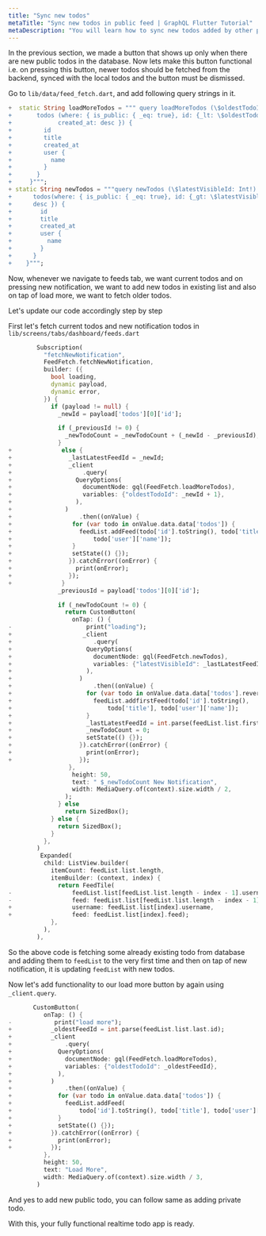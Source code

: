 ```yaml
---
title: "Sync new todos"
metaTitle: "Sync new todos in public feed | GraphQL Flutter Tutorial"
metaDescription: "You will learn how to sync new todos added by other people in the public feed by fetching older and newer data using GraphQL Queries"
---
```


In the previous section, we made a button that shows up only when there are new public todos in the database. Now lets make this button functional i.e. on pressing this button, newer todos should be fetched from the backend, synced with the local todos and the button must be dismissed.

Go to `lib/data/feed_fetch.dart`, and add following query strings in it.

```dart
+  static String loadMoreTodos = """ query loadMoreTodos (\$oldestTodoId: Int!) {
+       todos (where: { is_public: { _eq: true}, id: {_lt: \$oldestTodoId}}, limit: 7, order_by: {
+             created_at: desc }) {
+         id
+         title
+         created_at
+         user {
+           name
+         }
+       }
+     }""";
+ static String newTodos = """query newTodos (\$latestVisibleId: Int!) {
+      todos(where: { is_public: { _eq: true}, id: {_gt: \$latestVisibleId}}, order_by: { created_at:
+      desc }) {
+        id
+        title
+        created_at
+        user {
+          name
+        }
+      }
+    }""";
```

Now, whenever we navigate to feeds tab, we want current todos and on pressing new notification, we want to add new todos in existing list and also on tap of load more, we want to fetch older todos.

Let's update our code accordingly step by step

First let's fetch current todos and new notification todos in `lib/screens/tabs/dashboard/feeds.dart`

```dart
        Subscription(
          "fetchNewNotification",
          FeedFetch.fetchNewNotification,
          builder: ({
            bool loading,
            dynamic payload,
            dynamic error,
          }) {
            if (payload != null) {
              _newId = payload['todos'][0]['id'];

              if (_previousId != 0) {
                _newTodoCount = _newTodoCount + (_newId - _previousId);
              }
+              else {
+                _lastLatestFeedId = _newId;
+                _client
+                    .query(
+                  QueryOptions(
+                    documentNode: gql(FeedFetch.loadMoreTodos),
+                    variables: {"oldestTodoId": _newId + 1},
+                  ),
+               )
+                   .then((onValue) {
+                 for (var todo in onValue.data.data['todos']) {
+                   feedList.addFeed(todo['id'].toString(), todo['title'],
+                       todo['user']['name']);
+                 }
+                 setState(() {});
+                }).catchError((onError) {
+                  print(onError);
+                });
+              }
              _previousId = payload['todos'][0]['id'];

              if (_newTodoCount != 0) {
                return CustomButton(
                  onTap: () {
-                     print("loading");
+                    _client
+                       .query(
+                     QueryOptions(
+                       documentNode: gql(FeedFetch.newTodos),
+                       variables: {"latestVisibleId": _lastLatestFeedId},
+                     ),
+                   )
+                       .then((onValue) {
+                     for (var todo in onValue.data.data['todos'].reversed) {
+                       feedList.addfirstFeed(todo['id'].toString(),
+                           todo['title'], todo['user']['name']);
+                     }
+                     _lastLatestFeedId = int.parse(feedList.list.first.id);
+                     _newTodoCount = 0;
+                     setState(() {});
+                   }).catchError((onError) {
+                     print(onError);
+                   });
                 },
                  height: 50,
                  text: " $_newTodoCount New Notification",
                  width: MediaQuery.of(context).size.width / 2,
                );
              } else
                return SizedBox();
            } else {
              return SizedBox();
            }
          },
        )
         Expanded(
          child: ListView.builder(
            itemCount: feedList.list.length,
            itemBuilder: (context, index) {
              return FeedTile(
-                 feedList.list[feedList.list.length - index - 1].username,
-                 feed: feedList.list[feedList.list.length - index - 1].feed);
+                 username: feedList.list[index].username,
+                 feed: feedList.list[index].feed);
            },
          ),
        ),
```

So the above code is fetching some already existing todo from database and adding them to `feedList` to the very first time and then on tap of new notification, it is updating `feedList` with new todos.

Now let's add functionality to our load more button by again using `_client.query`.

```dart
       CustomButton(
          onTap: () {
-            print("load more");
+           _oldestFeedId = int.parse(feedList.list.last.id);
+           _client
+               .query(
+             QueryOptions(
+               documentNode: gql(FeedFetch.loadMoreTodos),
+               variables: {"oldestTodoId": _oldestFeedId},
+             ),
+           )
+               .then((onValue) {
+             for (var todo in onValue.data.data['todos']) {
+               feedList.addFeed(
+                   todo['id'].toString(), todo['title'], todo['user']['name']);
+             }
+             setState(() {});
+           }).catchError((onError) {
+             print(onError);
+           });
          },
          height: 50,
          text: "Load More",
          width: MediaQuery.of(context).size.width / 3,
        )
```

And yes to add new public todo, you can follow same as adding private todo.

With this, your fully functional realtime todo app is ready.
